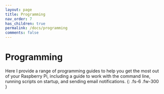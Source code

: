 ```yaml
---
layout: page
title: Programming
nav_order: 7
has_children: true
permalink: /docs/programming
comments: false
---
```


# Programming

Here I provide a range of programming guides to help you get the most out of your Raspberry Pi, including a guide to work with the command line, running scripts on startup, and sending email notifications.
{: .fs-6 .fw-300 }
